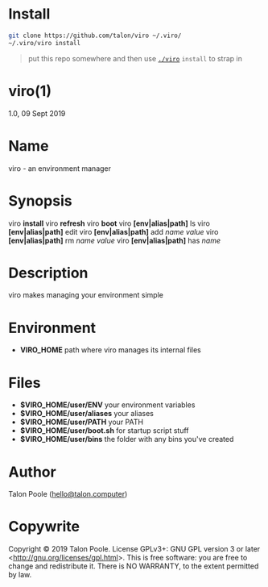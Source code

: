 # Install

```sh
git clone https://github.com/talon/viro ~/.viro/
~/.viro/viro install
```
> put this repo somewhere and then use [`./viro`](./viro) `install` to strap in

# viro(1)

1.0, 09 Sept 2019


# Name

viro - an environment manager

# Synopsis

viro
**install**
viro
**refresh**
viro
**boot**
viro
**[env|alias|path]**
ls
viro
**[env|alias|path]**
edit
viro
**[env|alias|path]**
add
_name_
_value_
viro
**[env|alias|path]**
rm
_name_
_value_
viro
**[env|alias|path]**
has
_name_

# Description

viro makes managing your environment simple

# Environment


* **VIRO_HOME**
  path where viro manages its internal files

# Files


* **$VIRO_HOME/user/ENV**
  your environment variables
* **$VIRO_HOME/user/aliases**
  your aliases
* **$VIRO_HOME/user/PATH**
  your PATH
* **$VIRO_HOME/user/boot.sh**
  for startup script stuff
* **$VIRO_HOME/user/bins**
  the folder with any bins you've created

# Author

Talon Poole (hello@talon.computer)

# Copywrite

Copyright © 2019 Talon Poole.
License GPLv3+: GNU GPL version 3 or later &lt;http://gnu.org/licenses/gpl.html&gt;.
This is free software: you are free to change and redistribute it.
There is NO WARRANTY, to the extent permitted by law.

